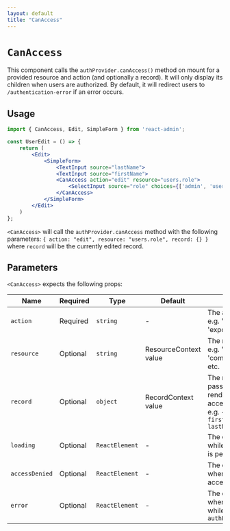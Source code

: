 ```yaml
---
layout: default
title: "CanAccess"
---
```


# `CanAccess`

This component calls the `authProvider.canAccess()` method on mount for a provided resource and action (and optionally a record). It will only display its children when users are authorized. By default, it will redirect users to `/authentication-error` if an error occurs.

## Usage

```jsx
import { CanAccess, Edit, SimpleForm } from 'react-admin';

const UserEdit = () => {
    return (
        <Edit>
            <SimpleForm>
                <TextInput source="lastName">
                <TextInput source="firstName">
                <CanAccess action="edit" resource="users.role">
                    <SelectInput source="role" choices={['admin', 'user']}>
                </CanAccess>
            </SimpleForm>
        </Edit>
    )
};
```

`<CanAccess>` will call the `authProvider.canAccess` method with the following parameters: `{ action: "edit", resource: "users.role", record: {} }` where `record` will be the currently edited record.

## Parameters

`<CanAccess>` expects the following props:

| Name           | Required | Type           | Default                               | Description |
| -------------- | -------- | -------------- | --------------------- | --- |
| `action`       | Required | `string`       | -                     | The action to check, e.g. 'read', 'list', 'export', 'delete', etc. |
| `resource`     | Optional | `string`       | ResourceContext value | The resource to check, e.g. 'users', 'comments', 'posts', etc. |
| `record`       | Optional | `object`       | RecordContext value   | The record to check. If passed, the child only renders if the user has access to that record, e.g. `{ id: 123, firstName: "John", lastName: "Doe" }` |
| `loading`      | Optional | `ReactElement` | -                     | The element displayed while the `canAccess` call is pending |
| `accessDenied` | Optional | `ReactElement` | -                     | The element displayed when users are denied access to the resource |
| `error`        | Optional | `ReactElement` | -                     | The element displayed when an error occurs while calling `authProvider.canAccess` |


